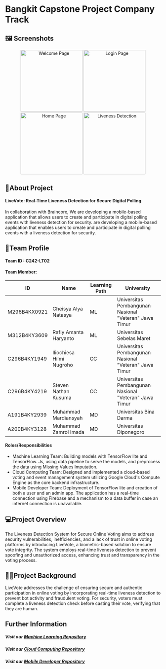 # Bangkit Capstone Project Company Track

## 🖼️ **Screenshots**

<p align="center">
  <img src="https://drive.google.com/uc?id=1C8Xdg7fI2gys_hVWZK9eJyrZGF8LMpLz" alt="Welcome Page" width="200"/>
  <img src="https://drive.google.com/uc?id=1yqqdS3deCbiAl7BVsRx1qIEMt3-zEusf" alt="Login Page" width="200"/>
  <img src="https://drive.google.com/uc?id=1d96ByH8JNACFcE04DlzbzBdXKBjjqa2a" alt="Home Page" width="200"/>
  <img src="https://drive.google.com/uc?id=15cD14aCOtythwMHzYsPu79kDWaN-ZkqN" alt="Liveness Detection" width="200"/>
</p>


## 📝About Project
#### **LiveVote: Real-Time Liveness Detection for Secure Digital Polling**
In collaboration with Braincore, We are developing a mobile-based application that allows users to create and participate in digital polling events with liveness detection for security. are developing a mobile-based application that enables users to create and participate in digital polling events with a liveness detection for security.

## 👥Team Profile
#### Team ID : C242-LT02
#### Team Member:
| ID  | Name | Learning Path | University |
| ------------- | ------------- | ------------- | ------------- |
| M296B4KX0921   | Cheisya Alya Natasya   | ML | Universitas Pembangunan Nasional "Veteran" Jawa Timur |
| M312B4KY3609   | Rafly Amanta Haryanto  | ML | Universitas Sebelas Maret |
| C296B4KY1949   | Iliochiesa Hilmi Nugroho | CC | Universitas Pembangunan Nasional "Veteran" Jawa Timur |
| C296B4KY4219  | Steven Nathan Kusuma  | CC | Universitas Pembangunan Nasional "Veteran" Jawa Timur |
| A191B4KY2939   | Muhammad Mardiansyah  | MD | Universitas Bina Darma |
| A200B4KY3128   | Muhammad Zamrol Imada | MD | Universitas Diponegoro |

#### Roles/Responsibilities
- Machine Learning Team: Building models with TensorFlow lite and TensorFlow. Js, using data pipeline to serve the models, and preprocess the data using Missing Values Imputation.
- Cloud Computing Team: Designed and implemented a cloud-based voting and event management system utilizing Google Cloud's Compute Engine as the core backend infrastructure.
- Mobile Developer Team: Deployment of TensorFlow lite and creation of both a user and an admin app. The application has a real-time connection using Firebase and a mechanism to a data buffer in case an internet connection is unavailable.

## 💻Project Overview
The Liveness Detection System for Secure Online Voting aims to address security vulnerabilities, inefficiencies, and a lack of trust in online voting platforms by introducing LiveVote, a biometric-based solution to ensure vote integrity. The system employs real-time liveness detection to prevent spoofing and unauthorized access, enhancing trust and transparency in the voting process.

## 🧑‍💻Project Background
LiveVote addresses the challenge of ensuring secure and authentic participation in online voting by incorporating real-time liveness detection to prevent bot activity and fraudulent voting. For security, voters must complete a liveness detection check before casting their vote, verifying that they are human.

## Further Information
##### Visit our [Machine Learning Repository](https://github.com/C242-LT-Liveness-Detection/live-vote-ml) 
##### Visit our [Cloud Computing Repository](https://github.com/C242-LT-Liveness-Detection/live-vote-cc)
##### Visit our [Mobile Developer Repository](https://github.com/C242-LT-Liveness-Detection/live-vote-md)
